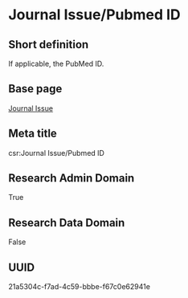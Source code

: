# Journal Issue/Pubmed ID
## Short definition
If applicable, the PubMed ID.
## Base page
[Journal Issue](https://github.com/EuroCRIS/CASRAI-Dictionairies/blob/main/Objects/Journal%20Issue.md)
## Meta title
csr:Journal Issue/Pubmed ID
## Research Admin Domain
True
## Research Data Domain
False
## UUID
21a5304c-f7ad-4c59-bbbe-f67c0e62941e
